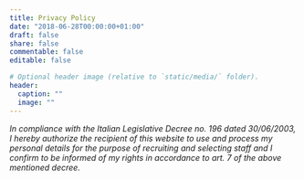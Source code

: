 ```yaml
---
title: Privacy Policy
date: "2018-06-28T00:00:00+01:00"
draft: false
share: false
commentable: false
editable: false

# Optional header image (relative to `static/media/` folder).
header:
  caption: ""
  image: ""
---
```


*In compliance with the Italian Legislative Decree no. 196 dated 30/06/2003, 
I hereby authorize the recipient of this website to use and process my personal 
details for the purpose of recruiting and selecting staff and I confirm to be informed 
of my rights in accordance to art. 7 of the above mentioned decree.*
